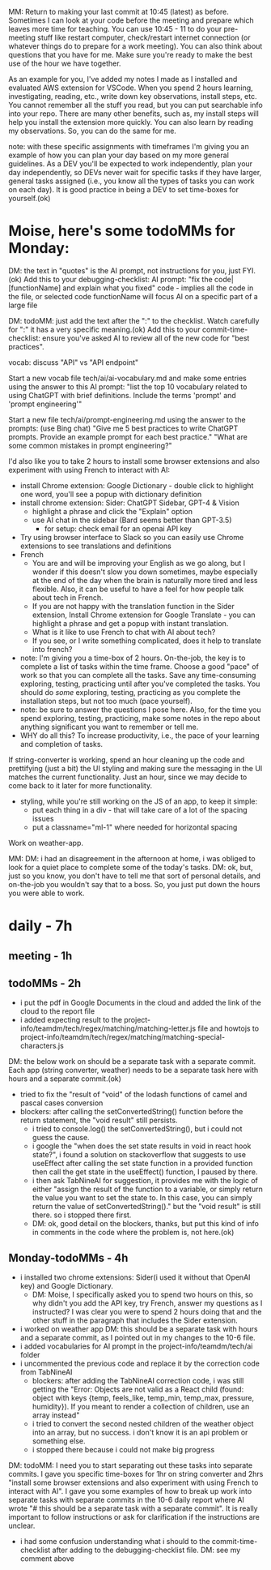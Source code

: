 MM: Return to making your last commit at 10:45 (latest) as before. Sometimes I can look at your code before the meeting and prepare which leaves more time for teaching. You can use 10:45 - 11 to do your pre-meeting stuff like restart computer, check/restart internet connection (or whatever things do to prepare for a work meeting). You can also think about questions that you have for me. Make sure you're ready to make the best use of the hour we have together.

As an example for you, I've added my notes I made as I installed and evaluated AWS extension for VSCode. When you spend 2 hours learning, investigating, reading, etc., write down key observations, install steps, etc. You cannot remember all the stuff you read, but you can put searchable info into your repo. There are many other benefits, such as, my install steps will help you install the extension more quickly. You can also learn by reading my observations. So, you can do the same for me.

note: with these specific assignments with timeframes I'm giving you an example of how you can plan your day based on my more general guidelines. As a DEV you'll be expected to work independently, plan your day independently, so DEVs never wait for specific tasks if they have larger, general tasks assigned (i.e., you know all the types of tasks you can work on each day). It is good practice in being a DEV to set time-boxes for yourself.(ok)

# Moise, here's some todoMMs for Monday:

DM: the text in "quotes" is the AI prompt, not instructions for you, just FYI.(ok)
Add this to your debugging-checklist: AI prompt: "fix the code|[functionName] and explain what you fixed"
code - implies all the code in the file, or selected code
functionName will focus AI on a specific part of a large file

DM: todoMM: just add the text after the ":" to the checklist. Watch carefully for ":" it has a very specific meaning.(ok)
Add this to your commit-time-checklist: ensure you've asked AI to review all of the new code for "best practices". 

vocab: discuss "API" vs "API endpoint"

Start a new vocab file tech/ai/ai-vocabulary.md and make some entries using the answer to this AI prompt: 
"list the top 10 vocabulary related to using ChatGPT  with brief definitions. Include the terms 'prompt' and 'prompt engineering'"

Start a new file tech/ai/prompt-engineering.md using the answer to the prompts: (use Bing chat)
"Give me 5 best practices to write ChatGPT prompts. Provide an example prompt for each best practice."
"What are some common mistakes in prompt engineering?"




I'd also like you to take 2 hours to install some browser extensions and also experiment with using French to interact with AI:
* install Chrome extension: Google Dictionary - double click to highlight one word, you'll see a popup with dictionary definition
* install chrome extension: Sider: ChatGPT Sidebar, GPT-4 & Vision
  * highlight a phrase and click the "Explain" option
  * use AI chat in the sidebar (Bard seems better than GPT-3.5)
    * for setup: check email for an openai API key
* Try using browser interface to Slack so you can easily use Chrome extensions to see translations and definitions 
* French
  * You are and will be improving your English as we go along, but I wonder if this doesn't slow you down sometimes, maybe especially at the end of the day when the brain is naturally more tired and less flexible. Also, it can be useful to have a feel for how people talk about tech in French. 
  * If you are not happy with the translation function in the Sider extension, Install Chrome extension for Google Translate - you can highlight a phrase and get a popup with instant translation. 
  * What is it like to use French to chat with AI about tech? 
  * If you see, or I write something complicated, does it help to translate into french?
* note: I'm giving you a time-box of 2 hours. On-the-job, the key is to complete a list of tasks within the time frame. Choose a good "pace" of work so that you can complete all the tasks. Save any time-consuming exploring, testing, practicing until after you've completed the tasks. You should do *some* exploring, testing, practicing as you complete the installation steps, but not too much (pace yourself).
* note: be sure to answer the questions I pose here. Also, for the time you spend exploring, testing, practicing, make some notes in the repo about anything significant you want to remember or tell me.
* WHY do all this? To increase productivity, i.e., the pace of your learning and completion of tasks. 

If string-converter is working, spend an hour cleaning up the code and prettifying (just a bit) the UI styling and making sure the messaging in the UI matches the current functionality. Just an hour, since we may decide to come back to it later for more functionality.
* styling, while you're still working on the JS of an app, to keep it simple:
  * put each thing in a div - that will take care of a lot of the spacing issues
  * put a classname="ml-1" where needed for horizontal spacing 

Work on weather-app. 

MM: DM: i had an disagreement in the afternoon at home, i was obliged to look for a quiet place to complete some of the today's tasks. DM: ok, but, just so you know, you don't have to tell me that sort of personal details, and on-the-job you wouldn't say that to a boss. So, you just put down the hours you were able to work. 

# daily - 7h

## meeting - 1h

## todoMMs - 2h
* i put the pdf in Google Documents in the cloud and added the link of the cloud to the report file
* i added expecting result to the project-info/teamdm/tech/regex/matching/matching-letter.js file and howtojs to project-info/teamdm/tech/regex/matching/matching-special-characters.js

DM: the below work on should be a separate task with a separate commit. Each app (string converter, weather) needs to be a separate task here with hours and a separate commit.(ok)
* tried to fix the "result of "void" of the lodash functions of camel and pascal cases conversion 
* blockers: after calling the setConvertedString() function before the return statement, the "void result" still persists.
  * i tried to console.log() the setConvertedString(), but i could not guess the cause.
  * i google the "when does the set state results in void in react hook state?", i found a solution on stackoverflow that suggests to use useEffect after calling the set state function in a provided function then call the get state in the useEffect() function, I paused by there.
  * i then ask TabNineAI for suggestion, it provides me with the logic of either "assign the result of the function to a variable, or simply return the value you want to set the state to. In this case, you can simply return the value of setConvertedString()." but the "void result" is still there. so i stopped there first.
  * DM: ok, good detail on the blockers, thanks, but put this kind of info in comments in the code where the problem is, not here.(ok)

## Monday-todoMMs - 4h
* i installed two chrome extensions: Sider(i used it without that OpenAI key) and Google Dictionary.
  * DM: Moise, I specifically asked you to spend two hours on this, so why didn't you add the API key, try French, answer my questions as I instructed? I was clear you were to spend 2 hours doing that and the other stuff in the paragraph that includes the Sider extension. 
* i worked on weather app DM: this should be a separate task with hours and a separate commit, as I pointed out in my changes to the 10-6 file.
* i added vocabularies for AI prompt in the project-info/teamdm/tech/ai folder
* i uncommented the previous code and replace it by the correction code from TabNineAI
  * blockers: after adding the TabNineAI correction code, i was still getting the "Error: Objects are not valid as a React child (found: object with keys {temp, feels_like, temp_min, temp_max, pressure, humidity}). If you meant to render a collection of children, use an array instead"
  * i tried to convert the second nested children of the weather object into an array, but no success. i don't know it is an api problem or something else.
  * i stopped there because i could not make big progress
 
DM: todoMM: I need you to start separating out these tasks into separate commits. I gave you specific time-boxes for 1hr on string converter and 2hrs "install some browser extensions and also experiment with using French to interact with AI". I gave you some examples of how to break up work into separate tasks with separate commits in the 10-6 daily report where AI wrote "# this should be a separate task with a separate commit". It is really important to follow instructions or ask for clarification if the instructions are unclear. 

* i had some confusion understanding what i should to the commit-time-checklist after adding to the debugging-checklist file. DM: see my comment above